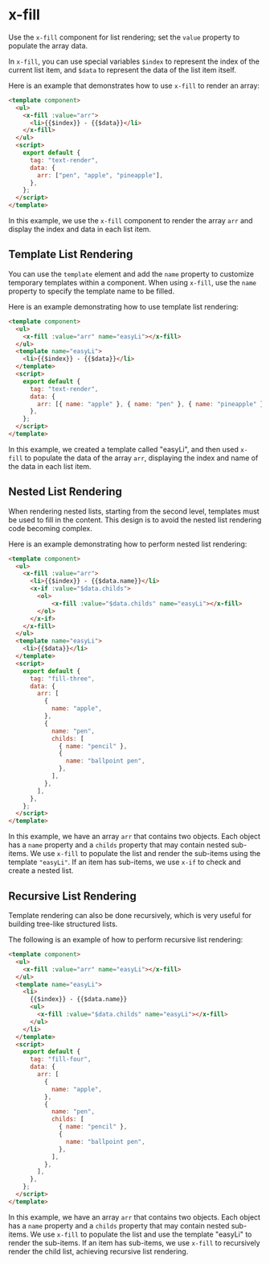 # x-fill

Use the `x-fill` component for list rendering; set the `value` property to populate the array data.

In `x-fill`, you can use special variables `$index` to represent the index of the current list item, and `$data` to represent the data of the list item itself.

Here is an example that demonstrates how to use `x-fill` to render an array:

<comp-viewer comp-name="text-render">

```html
<template component>
  <ul>
    <x-fill :value="arr">
      <li>{{$index}} - {{$data}}</li>
    </x-fill>
  </ul>
  <script>
    export default {
      tag: "text-render",
      data: {
        arr: ["pen", "apple", "pineapple"],
      },
    };
  </script>
</template>
```

</comp-viewer>

In this example, we use the `x-fill` component to render the array `arr` and display the index and data in each list item.

## Template List Rendering

You can use the `template` element and add the `name` property to customize temporary templates within a component. When using `x-fill`, use the `name` property to specify the template name to be filled.

Here is an example demonstrating how to use template list rendering:

<comp-viewer comp-name="text-render">

```html
<template component>
  <ul>
    <x-fill :value="arr" name="easyLi"></x-fill>
  </ul>
  <template name="easyLi">
    <li>{{$index}} - {{$data}}</li>
  </template>
  <script>
    export default {
      tag: "text-render",
      data: {
        arr: [{ name: "apple" }, { name: "pen" }, { name: "pineapple" }],
      },
    };
  </script>
</template>
```

</comp-viewer>

In this example, we created a template called "easyLi", and then used `x-fill` to populate the data of the array `arr`, displaying the index and name of the data in each list item.

## Nested List Rendering

When rendering nested lists, starting from the second level, templates must be used to fill in the content. This design is to avoid the nested list rendering code becoming complex.

Here is an example demonstrating how to perform nested list rendering:

<comp-viewer comp-name="fill-three">

```html
<template component>
  <ul>
    <x-fill :value="arr">
      <li>{{$index}} - {{$data.name}}</li>
      <x-if :value="$data.childs">
        <ol>
            <x-fill :value="$data.childs" name="easyLi"></x-fill>
        </ol>
      </x-if>
    </x-fill>
  </ul>
  <template name="easyLi">
    <li>{{$data}}</li>
  </template>
  <script>
    export default {
      tag: "fill-three",
      data: {
        arr: [
          {
            name: "apple",
          },
          {
            name: "pen",
            childs: [
              { name: "pencil" },
              {
                name: "ballpoint pen",
              },
            ],
          },
        ],
      },
    };
  </script>
</template>
```

</comp-viewer>

In this example, we have an array `arr` that contains two objects. Each object has a `name` property and a `childs` property that may contain nested sub-items. We use `x-fill` to populate the list and render the sub-items using the template `"easyLi"`. If an item has sub-items, we use `x-if` to check and create a nested list.

## Recursive List Rendering

Template rendering can also be done recursively, which is very useful for building tree-like structured lists.

The following is an example of how to perform recursive list rendering:

<comp-viewer comp-name="fill-four">

```html
<template component>
  <ul>
    <x-fill :value="arr" name="easyLi"></x-fill>
  </ul>
  <template name="easyLi">
    <li>
      {{$index}} - {{$data.name}}
      <ul>
        <x-fill :value="$data.childs" name="easyLi"></x-fill>
      </ul>
    </li>
  </template>
  <script>
    export default {
      tag: "fill-four",
      data: {
        arr: [
          {
            name: "apple",
          },
          {
            name: "pen",
            childs: [
              { name: "pencil" },
              {
                name: "ballpoint pen",
              },
            ],
          },
        ],
      },
    };
  </script>
</template>
```

</comp-viewer>

In this example, we have an array `arr` that contains two objects. Each object has a `name` property and a `childs` property that may contain nested sub-items. We use `x-fill` to populate the list and use the template "easyLi" to render the sub-items. If an item has sub-items, we use `x-fill` to recursively render the child list, achieving recursive list rendering.
